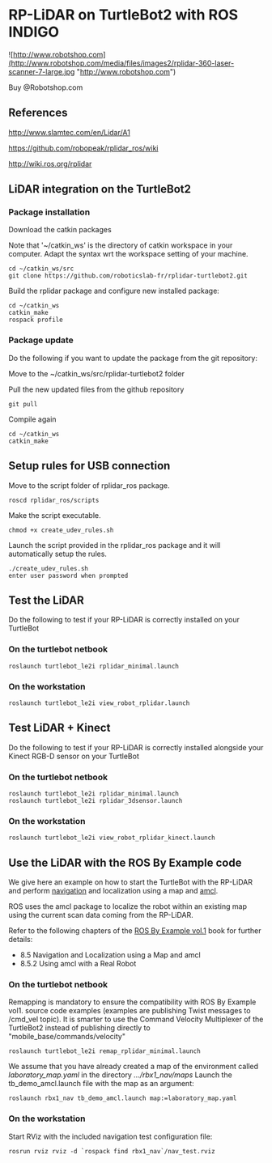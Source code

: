 # RP-LiDAR on TurtleBot2 with ROS INDIGO

![http://www.robotshop.com](http://www.robotshop.com/media/files/images2/rplidar-360-laser-scanner-7-large.jpg  "http://www.robotshop.com")

Buy @Robotshop.com

## References

http://www.slamtec.com/en/Lidar/A1

https://github.com/robopeak/rplidar_ros/wiki

http://wiki.ros.org/rplidar

## LiDAR integration on the TurtleBot2

### Package installation

Download the catkin packages

Note that '~/catkin_ws' is the directory of catkin workspace in your computer. Adapt the syntax wrt the workspace setting of your machine.

	cd ~/catkin_ws/src
	git clone https://github.com/roboticslab-fr/rplidar-turtlebot2.git

Build the rplidar package and configure new installed package:

	cd ~/catkin_ws
	catkin_make
	rospack profile
	
### Package update

Do the following if you want to update the package from the git repository:

Move to the ~/catkin_ws/src/rplidar-turtlebot2 folder

Pull the new updated files from the github repository

	git pull
	
Compile again

	cd ~/catkin_ws
	catkin_make

## Setup rules for USB connection

Move to the script folder of rplidar_ros package.

	roscd rplidar_ros/scripts
	
Make the script executable.

	chmod +x create_udev_rules.sh
	
Launch the script provided in the rplidar_ros package and it will automatically setup the rules.

	./create_udev_rules.sh
	enter user password when prompted

## Test the LiDAR

Do the following to test if your RP-LiDAR is correctly installed on your TurtleBot

### On the turtlebot netbook

	roslaunch turtlebot_le2i rplidar_minimal.launch
	
### On the workstation

	roslaunch turtlebot_le2i view_robot_rplidar.launch
	
## Test LiDAR + Kinect

Do the following to test if your RP-LiDAR is correctly installed alongside your Kinect RGB-D sensor on your TurtleBot

### On the turtlebot netbook

	roslaunch turtlebot_le2i rplidar_minimal.launch
	roslaunch turtlebot_le2i rplidar_3dsensor.launch
	
### On the workstation	

	roslaunch turtlebot_le2i view_robot_rplidar_kinect.launch

## Use the LiDAR with the ROS By Example code

We give here an example on how to start the TurtleBot with the RP-LiDAR and perform [navigation](http://wiki.ros.org/navigation/Tutorials/RobotSetup) and localization using a map and [amcl](http://wiki.ros.org/amcl).

ROS uses the amcl package to localize the robot within an existing map using the current scan data coming from the RP-LiDAR.

Refer to the following chapters of the [ROS By Example vol.1](http://www.lulu.com/shop/r-patrick-goebel/ros-by-example-indigo-volume-1/ebook/product-23032353.html)  book for further details:

- 8.5 Navigation and Localization using a Map and amcl
- 8.5.2 Using amcl with a Real Robot

### On the turtlebot netbook
Remapping is mandatory to ensure the compatibility with ROS By Example vol1. source code examples (examples are publishing Twist messages to /cmd_vel topic).
It is smarter to use the Command Velocity Multiplexer of the TurtleBot2 instead of publishing directly to
"mobile_base/commands/velocity"

	roslaunch turtlebot_le2i remap_rplidar_minimal.launch

We assume that you have already created a map of the environment called *laboratory_map.yaml* in the directory *.../rbx1_nav/maps*
Launch the tb_demo_amcl.launch file with the map as an argument:
	
	roslaunch rbx1_nav tb_demo_amcl.launch map:=laboratory_map.yaml
		
### On the workstation

Start RViz with the included navigation test configuration file:

	rosrun rviz rviz -d `rospack find rbx1_nav`/nav_test.rviz

